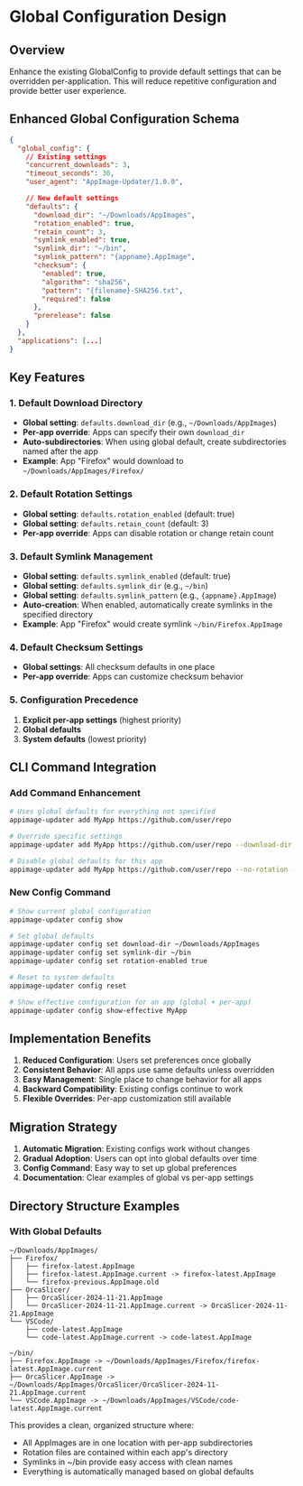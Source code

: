 # Global Configuration Design

## Overview

Enhance the existing GlobalConfig to provide default settings that can be overridden per-application. This will reduce repetitive configuration and provide better user experience.

## Enhanced Global Configuration Schema

```json
{
  "global_config": {
    // Existing settings
    "concurrent_downloads": 3,
    "timeout_seconds": 30,
    "user_agent": "AppImage-Updater/1.0.0",

    // New default settings
    "defaults": {
      "download_dir": "~/Downloads/AppImages",
      "rotation_enabled": true,
      "retain_count": 3,
      "symlink_enabled": true,
      "symlink_dir": "~/bin",
      "symlink_pattern": "{appname}.AppImage",
      "checksum": {
        "enabled": true,
        "algorithm": "sha256",
        "pattern": "{filename}-SHA256.txt",
        "required": false
      },
      "prerelease": false
    }
  },
  "applications": [...]
}
```

## Key Features

### 1. Default Download Directory

- **Global setting**: `defaults.download_dir` (e.g., `~/Downloads/AppImages`)
- **Per-app override**: Apps can specify their own `download_dir`
- **Auto-subdirectories**: When using global default, create subdirectories named after the app
- **Example**: App "Firefox" would download to `~/Downloads/AppImages/Firefox/`

### 2. Default Rotation Settings

- **Global setting**: `defaults.rotation_enabled` (default: true)
- **Global setting**: `defaults.retain_count` (default: 3)
- **Per-app override**: Apps can disable rotation or change retain count

### 3. Default Symlink Management

- **Global setting**: `defaults.symlink_enabled` (default: true)
- **Global setting**: `defaults.symlink_dir` (e.g., `~/bin`)
- **Global setting**: `defaults.symlink_pattern` (e.g., `{appname}.AppImage`)
- **Auto-creation**: When enabled, automatically create symlinks in the specified directory
- **Example**: App "Firefox" would create symlink `~/bin/Firefox.AppImage`

### 4. Default Checksum Settings

- **Global settings**: All checksum defaults in one place
- **Per-app override**: Apps can customize checksum behavior

### 5. Configuration Precedence

1. **Explicit per-app settings** (highest priority)
1. **Global defaults**
1. **System defaults** (lowest priority)

## CLI Command Integration

### Add Command Enhancement

```bash
# Uses global defaults for everything not specified
appimage-updater add MyApp https://github.com/user/repo

# Override specific settings
appimage-updater add MyApp https://github.com/user/repo --download-dir ~/MyApps

# Disable global defaults for this app
appimage-updater add MyApp https://github.com/user/repo --no-rotation --no-symlink
```

### New Config Command

```bash
# Show current global configuration
appimage-updater config show

# Set global defaults
appimage-updater config set download-dir ~/Downloads/AppImages
appimage-updater config set symlink-dir ~/bin
appimage-updater config set rotation-enabled true

# Reset to system defaults
appimage-updater config reset

# Show effective configuration for an app (global + per-app)
appimage-updater config show-effective MyApp
```

## Implementation Benefits

1. **Reduced Configuration**: Users set preferences once globally
1. **Consistent Behavior**: All apps use same defaults unless overridden
1. **Easy Management**: Single place to change behavior for all apps
1. **Backward Compatibility**: Existing configs continue to work
1. **Flexible Overrides**: Per-app customization still available

## Migration Strategy

1. **Automatic Migration**: Existing configs work without changes
1. **Gradual Adoption**: Users can opt into global defaults over time
1. **Config Command**: Easy way to set up global preferences
1. **Documentation**: Clear examples of global vs per-app settings

## Directory Structure Examples

### With Global Defaults

```text
~/Downloads/AppImages/
├── Firefox/
│   ├── firefox-latest.AppImage
│   ├── firefox-latest.AppImage.current -> firefox-latest.AppImage
│   └── firefox-previous.AppImage.old
├── OrcaSlicer/
│   ├── OrcaSlicer-2024-11-21.AppImage
│   └── OrcaSlicer-2024-11-21.AppImage.current -> OrcaSlicer-2024-11-21.AppImage
└── VSCode/
    ├── code-latest.AppImage
    └── code-latest.AppImage.current -> code-latest.AppImage

~/bin/
├── Firefox.AppImage -> ~/Downloads/AppImages/Firefox/firefox-latest.AppImage.current
├── OrcaSlicer.AppImage -> ~/Downloads/AppImages/OrcaSlicer/OrcaSlicer-2024-11-21.AppImage.current
└── VSCode.AppImage -> ~/Downloads/AppImages/VSCode/code-latest.AppImage.current
```

This provides a clean, organized structure where:

- All AppImages are in one location with per-app subdirectories
- Rotation files are contained within each app's directory
- Symlinks in ~/bin provide easy access with clean names
- Everything is automatically managed based on global defaults
